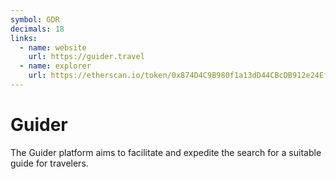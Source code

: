 ```yaml
---
symbol: GDR
decimals: 18
links:
  - name: website
    url: https://guider.travel
  - name: explorer
    url: https://etherscan.io/token/0x874D4C9B980f1a13dD44CBcDB912e24Ef0671eD0
---
```


# Guider

The Guider platform aims to facilitate and expedite the search for a suitable guide for travelers.
